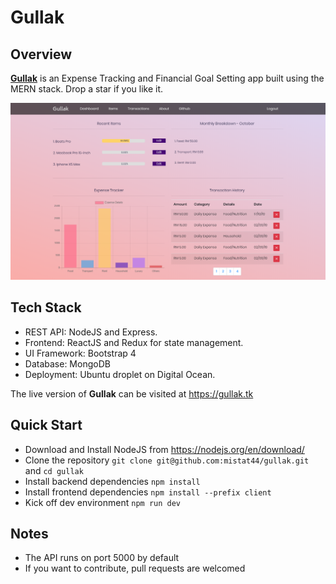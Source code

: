 # Gullak 

## Overview
[__Gullak__](https://gullak.tk) is an Expense Tracking and Financial Goal Setting app built using the MERN stack. Drop a star if you like it. 

![](https://github.com/mistat44/gullak/blob/master/client/src/components/layout/images/read%20me.png)

## Tech Stack
- REST API: NodeJS and Express. 
- Frontend: ReactJS and Redux for state management.
- UI Framework: Bootstrap 4
- Database: MongoDB
- Deployment: Ubuntu droplet on Digital Ocean. 

The live version of __Gullak__ can be visited at https://gullak.tk

## Quick Start
* Download and Install NodeJS from https://nodejs.org/en/download/
* Clone the repository `git clone git@github.com:mistat44/gullak.git` and `cd gullak`
* Install backend dependencies `npm install`
* Install frontend dependencies `npm install --prefix client`
* Kick off dev environment `npm run dev`

## Notes
* The API runs on port 5000 by default
* If you want to contribute, pull requests are welcomed

